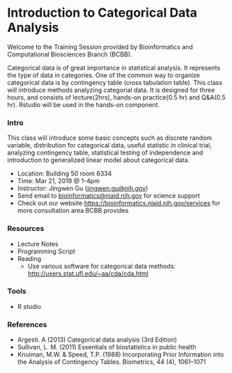 # Introduction to Categorical Data Analysis

Welcome to the Training Session provided by Bioinformatics and Computational Biosciences Branch (BCBB).

Categorical data is of great importance in statistical analysis. It represents the type of data in categories. One of the common way to organize categorical data is by contingency table (cross tabulation table). This class will introduce methods analyzing categorial data. It is designed for three hours, and consists of lecture(2hrs), hands-on practice(0.5 hr) and Q&A(0.5 hr). Rstudio will be used in the hands-on component.


### Intro
This class will introduce some basic concepts such as discrete random variable, distribution for categorical data, useful statistic in clinical trial, analyzing contingency table, statistical testing of independence and introduction to generalized linear model about categorical data.

 - Location: Building 50 room 6334
 - Time: Mar 21, 2019 @ 1-4pm
 - Instructor: Jingwen Gu (jingwen.gu@nih.gov)
 - Send email to bioinformatics@niaid.nih.gov for science support
 - Check out our website https://bioinformatics.niaid.nih.gov/services for more consultation area BCBB provides
 
### Resources  
- Lecture Notes  
- Programming Script  
- Reading
  - Use various software for categorical data methods: http://users.stat.ufl.edu/~aa/cda/cda.html
  
### Tools
- R studio

### References
- Argesti. A (2013) Categorical data analysis (3rd Edition)
- Sullivan, L. M. (2011) Essentials of biostatistics in public health
- Knuiman, M.W. & Speed, T.P. (1988) Incorporating Prior Information into the Analysis of Contingency Tables. Biometrics, 44 (4), 1061–1071

